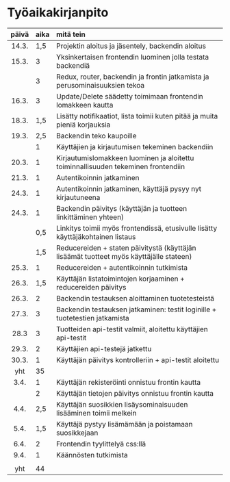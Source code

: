 # Työaikakirjanpito

| päivä | aika | mitä tein  |
| :----:|:-----| :-----|
| 14.3. | 1,5  | Projektin aloitus ja jäsentely, backendin aloitus |
| 15.3. | 3    | Yksinkertaisen frontendin luominen jolla testata backendiä |
|       | 3    | Redux, router, backendin ja frontin jatkamista ja perusominaisuuksien tekoa |
| 16.3. | 3    | Update/Delete säädetty toimimaan frontendin lomakkeen kautta | 
| 18.3. | 1,5  | Lisätty notifikaatiot, lista toimii kuten pitää ja muita pieniä korjauksia | 
| 19.3. | 2,5  | Backendin teko kaupoille | 
|       | 1    | Käyttäjien ja kirjautumisen tekeminen backendiin | 
| 20.3. | 1    | Kirjautumislomakkeen luominen ja aloitettu toiminnallisuuden tekeminen frontendiin |
| 21.3. | 1    | Autentikoinnin jatkaminen |
| 24.3. | 1    | Autentikoinnin jatkaminen, käyttäjä pysyy nyt kirjautuneena |
| 24.3. | 1    | Backendin päivitys (käyttäjän ja tuotteen linkittäminen yhteen) | 
|       | 0,5  | Linkitys toimii myös frontendissä, etusivulle lisätty käyttäjäkohtainen listaus |
|       | 1,5  | Reducereiden + staten päivitystä (käyttäjän lisäämät tuotteet myös käyttäjälle stateen) |
| 25.3. | 1    | Reducereiden + autentikoinnin tutkimista |
| 26.3. | 1,5  | Käyttäjän listatoimintojen korjaaminen + reducereiden päivitys |
| 26.3. | 2    | Backendin testauksen aloittaminen tuotetesteistä |
| 27.3. | 3    | Backendin testauksen jatkaminen: testit loginille + tuotetestien jatkamista |
| 28.3  | 3    | Tuotteiden api-testit valmiit, aloitettu käyttäjien api-testit |
| 29.3. | 2    | Käyttäjien api-testejä jatkettu |
| 30.3. | 1    | Käyttäjän päivitys kontrolleriin + api-testit aloitettu |
| yht   | 35   | |
| 3.4.  | 1    | Käyttäjän rekisteröinti onnistuu frontin kautta |
|       | 2    | Käyttäjän tietojen päivitys onnistuu frontin kautta |
| 4.4.  | 2,5  | Käyttäjän suosikkien lisäysominaisuuden lisääminen toimii melkein |
| 5.4.  | 1,5  | Käyttäjä pystyy lisämämään ja poistamaan suosikkejaan |
| 6.4.  | 2   | Frontendin tyylittelyä css:llä |
| 9.4. | 1 | Käännösten tutkimista |
||||
| yht   | 44   | |